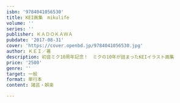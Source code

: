 ```yaml
---
isbn: '9784041056530'
title: KEI画集　mikulife
volume: ''
series: ''
publisher: ＫＡＤＯＫＡＷＡ
pubdate: '2017-08-31'
cover: 'https://cover.openbd.jp/9784041056530.jpg'
author: ＫＥＩ／著
description: 初音ミク10周年記念！　ミクの10年が詰まったKEIイラスト画集
price: '2500'
genre: ''
target: 一般
format: 単行本
content: 諸芸・娯楽

---
```

